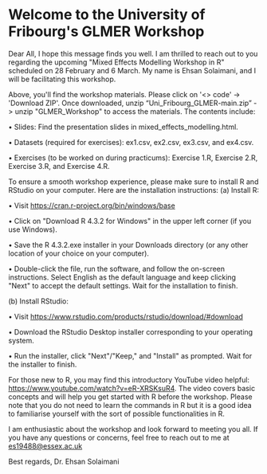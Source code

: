 # Welcome to the University of Fribourg's GLMER Workshop

Dear All,
I hope this message finds you well. I am thrilled to reach out to you regarding the upcoming "Mixed Effects Modelling Workshop in R" scheduled on 28 February and 6 March. My name is Ehsan Solaimani, and I will be facilitating this workshop.

Above, you'll find the workshop materials. Please click on '<> code' -> 'Download ZIP'. Once downloaded, unzip “Uni_Fribourg_GLMER-main.zip” -> unzip "GLMER_Workshop" to access the materials. The contents include:


• Slides: Find the presentation slides in mixed_effects_modelling.html.


• Datasets (required for exercises): ex1.csv, ex2.csv, ex3.csv, and ex4.csv.


• Exercises (to be worked on during practicums): Exercise 1.R, Exercise 2.R, Exercise 3.R, and Exercise 4.R.


To ensure a smooth workshop experience, please make sure to install R and RStudio on your computer. Here are the installation instructions:
(a) Install R:


• Visit https://cran.r-project.org/bin/windows/base


• Click on "Download R 4.3.2 for Windows" in the upper left corner (if you use Windows).


• Save the R 4.3.2.exe installer in your Downloads directory (or any other location of your choice on your computer).


• Double-click the file, run the software, and follow the on-screen instructions. Select English as the default language and keep clicking "Next" to accept the default settings. Wait for the installation to finish.


(b) Install RStudio:


• Visit https://www.rstudio.com/products/rstudio/download/#download


• Download the RStudio Desktop installer corresponding to your operating system.


• Run the installer, click "Next"/"Keep," and "Install" as prompted. Wait for the installer to finish.


For those new to R, you may find this introductory YouTube video helpful: https://www.youtube.com/watch?v=eR-XRSKsuR4.
The video covers basic concepts and will help you get started with R before the workshop. Please note that you do not need to learn the commands in R but it is a good idea to familiarise yourself with the sort of possible functionalities in R.


I am enthusiastic about the workshop and look forward to meeting you all. If you have any questions or concerns, feel free to reach out to me at es19488@essex.ac.uk

Best regards,
Dr. Ehsan Solaimani
